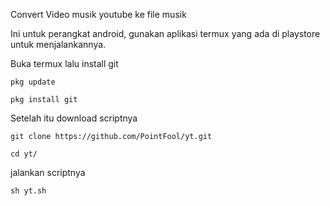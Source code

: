 Convert Video musik youtube ke file musik

Ini untuk perangkat android, gunakan aplikasi termux yang ada di playstore untuk menjalankannya.

Buka termux lalu install git

    pkg update

    pkg install git

Setelah itu download scriptnya 

    git clone https://github.com/PointFool/yt.git

    cd yt/

jalankan scriptnya

    sh yt.sh
